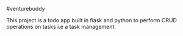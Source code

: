 #venturebuddy

This project is a todo app built in flask and python to perform CRUD operations on tasks i.e a task management. 
